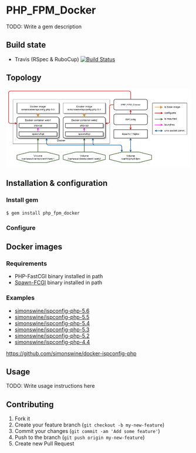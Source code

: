 # PHP_FPM_Docker

TODO: Write a gem description

## Build state

* Travis (RSpec & RuboCup)
[![Build Status](https://travis-ci.org/simonswine/php_fpm_docker.svg?branch=master)](https://travis-ci.org/simonswine/php_fpm_docker)

## Topology

![structure](https://raw.githubusercontent.com/simonswine/php_fpm_docker/master/doc/graphs/structure/structure.png)


## Installation & configuration

### Install gem

    $ gem install php_fpm_docker

### Configure 

## Docker images

### Requirements

* PHP-FastCGI binary installed in path
* [Spawn-FCGI][spawnfcgi] binary installed in path


### Examples

* [simonswine/ispconfig-php-5.6][image5.6]
* [simonswine/ispconfig-php-5.5][image5.5]
* [simonswine/ispconfig-php-5.4][image5.4]
* [simonswine/ispconfig-php-5.3][image5.3]
* [simonswine/ispconfig-php-5.2][image5.2]
* [simonswine/ispconfig-php-4.4][image4.4]

https://github.com/simonswine/docker-ispconfig-php
#### 

## Usage

TODO: Write usage instructions here

## Contributing

1. Fork it
2. Create your feature branch (`git checkout -b my-new-feature`)
3. Commit your changes (`git commit -am 'Add some feature'`)
4. Push to the branch (`git push origin my-new-feature`)
5. Create new Pull Request


 [docker]: https://www.docker.com/ "Docker"
 [ispconfig]: http://www.ispconfig.org/page/home.html "ISPConfig"
 [rubydocs]: https://github.com/jmcmanus/pagedown-extra "Pagedown Extra"
 [phpfpm]: http://php.net/manual/de/install.fpm.php "PHP FPM"
 [spawnfcgi]: http://redmine.lighttpd.net/projects/spawn-fcgi "Spawn-FCGI"
 [image5.6]: https://registry.hub.docker.com/u/simonswine/ispconfig-php-5.6/ "simonswine/ispconfig-php-5.6"
 [image5.5]: https://registry.hub.docker.com/u/simonswine/ispconfig-php-5.5/ "simonswine/ispconfig-php-5.5" 
 [image5.4]: https://registry.hub.docker.com/u/simonswine/ispconfig-php-5.4/ "simonswine/ispconfig-php-5.4"
 [image5.3]: https://registry.hub.docker.com/u/simonswine/ispconfig-php-5.3/ "simonswine/ispconfig-php-5.3"
 [image5.2]: https://registry.hub.docker.com/u/simonswine/ispconfig-php-5.2/ "simonswine/ispconfig-php-5.2"
 [image4.4]: https://registry.hub.docker.com/u/simonswine/ispconfig-php-4.4/ "simonswine/ispconfig-php-4.4"    
